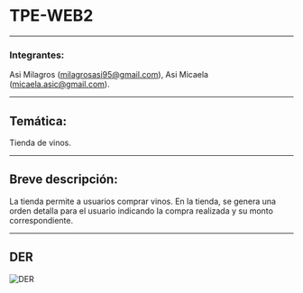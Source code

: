 # TPE-WEB2
***
### Integrantes: 
Asi Milagros (milagrosasi95@gmail.com), Asi Micaela (micaela.asic@gmail.com).
***
## Temática:
Tienda de vinos.
***
## Breve descripción: 
La tienda permite a usuarios comprar vinos. En la tienda, se genera una orden detalla para el usuario indicando la compra realizada y su monto correspondiente. 
***
## DER
![DER](https://github.com/milagrosasi/TPE-WEB2/assets/39970362/666a7a45-e82c-4b2b-a9ba-4e3438cfa184)
